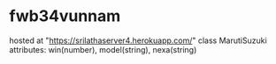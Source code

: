 # fwb34vunnam
hosted at "https://srilathaserver4.herokuapp.com/"
class MarutiSuzuki
attributes:
win(number),
model(string),
nexa(string)
